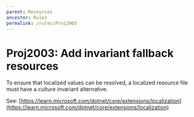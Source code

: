 ```yaml
---
parent: Resources
ancestor: Rules
permalink: /rules/Proj2003
---
```


# Proj2003: Add invariant fallback resources
To ensure that localized values can be resolved, a localized resource file
must have a culture invariant alternative.

See: [https://learn.microsoft.com/dotnet/core/extensions/localization](https://learn.microsoft.com/dotnet/core/extensions/localization)
